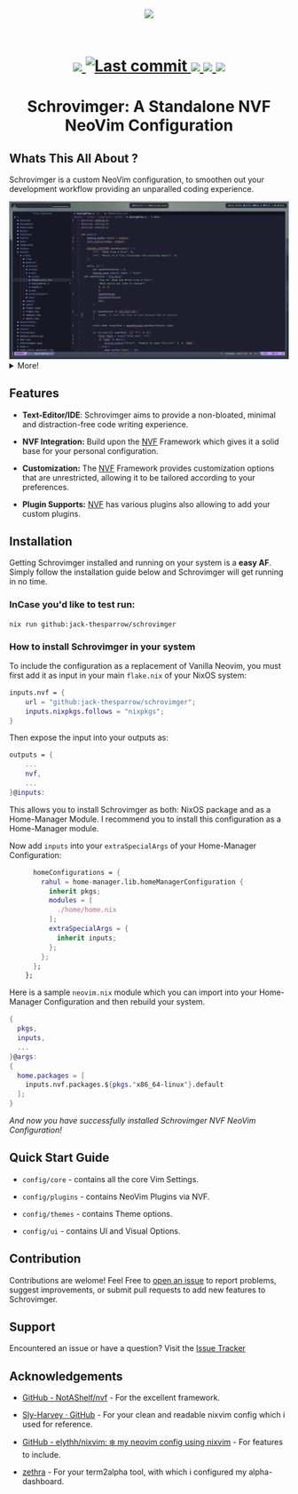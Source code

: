 <h1 align = "center">
<a href='#'><img src="https://raw.githubusercontent.com/catppuccin/catppuccin/main/assets/palette/macchiato.png" width="600px"/></a>
<br>
<br>
<div align = "center">
    <p>
    <a href="https://github.com/jack-thesparrow/schrovimger/issues">
        <img src="https://img.shields.io/github/issues/jack-thesparrow/schrovimger?color=fab387&labelColor=303446&style=for-the-badge">
    </a>
    <a href="https://github.com/jack-thesparrow/schrovimger/pulse">
      <img alt="Last commit" src="https://img.shields.io/github/last-commit/jack-thesparrow/schrovimger?style=for-the-badge&logo=starship&color=8bd5ca&logoColor=D9E0EE&labelColor=302D41"/>
    </a>
    <a href="https://github.com/jack-thesparrow/schrovimger/stargazers">
        <img src="https://img.shields.io/github/stars/jack-thesparrow/schrovimger?color=ca9ee6&labelColor=303446&style=for-the-badge">
    </a>
    <a href="https://github.com/jack-thesparrow/schrovimger">
        <img src="https://img.shields.io/github/repo-size/jack-thesparrow/schrovimger?color=ea999c&labelColor=303446&style=for-the-badge">
    </a>
    <a href="https://github.com/jack-thesparrow/schrovimger/blob/main/LICENCE">
        <img src="https://img.shields.io/static/v1.svg?style=for-the-badge&label=License&message=MIT&logoColor=ca9ee6&colorA=313244&colorB=cba6f7"/>
    </a>
    <br>
    </p>
    </div>
<h1 align = "center">Schrovimger: A Standalone NVF NeoVim Configuration</h1>
<h3 align = "center"></h3>

</h1>

## Whats This All About ?

Schrovimger is a custom NeoVim configuration, to smoothen out your development workflow providing an unparalled coding experience.

<img src = "assets/code.png" alt="nvim">

<details>
    <summary>More!</summary>
    <img src = "assets/alpha.png">
    <img src = "assets/telescope.png">
</details>

## Features

- **Text-Editor/IDE**:  Schrovimger aims to provide a non-bloated, minimal and distraction-free code writing experience.

- **NVF Integration:** Build upon the [NVF](https://github.com/NotAShelf/nvf.git) Framework which gives it a solid base for your personal configuration.

- **Customization:** The [NVF](https://github.com/NotAShelf/nvf.git) Framework provides customization options that are unrestricted, allowing it to be tailored according to your preferences.

- **Plugin Supports:** [NVF](https://github.com/NotAShelf/nvf.git) has various plugins also allowing to add your custom plugins.

## Installation

Getting Schrovimger installed and running on your system is a **easy AF**. Simply follow the installation guide below and Schrovimger will get running in no time.

### InCase you'd like to test run:

```shell
nix run github:jack-thesparrow/schrovimger
```

### How to install Schrovimger in your system

To include the configuration as a replacement of Vanilla Neovim, you must first add it as input in your main `flake.nix` of your NixOS system:

```nix
inputs.nvf = {
    url = "github:jack-thesparrow/schrovimger";
    inputs.nixpkgs.follows = "nixpkgs";
}
```

Then expose the input into your outputs as:

```nix
outputs = {
    ...
    nvf,
    ...
}@inputs:
```

This allows you to install Schrovimger as both: NixOS package and as a Home-Manager Module. I recommend you to install this configuration as a Home-Manager module. 

Now add `inputs` into your `extraSpecialArgs` of your Home-Manager Configuration:

```nix
      homeConfigurations = {
        rahul = home-manager.lib.homeManagerConfiguration {
          inherit pkgs;
          modules = [
            ./home/home.nix
          ];
          extraSpecialArgs = {
            inherit inputs;
          };
        };
      };
    };
```

Here is a sample `neovim.nix` module which you can import into your Home-Manager Configuration and then rebuild your system.

```nix
{
  pkgs,
  inputs,
  ...
}@args:
{
  home.packages = [
    inputs.nvf.packages.${pkgs."x86_64-linux"}.default
  ];
}
```

<I>And now you have successfully installed Schrovimger NVF NeoVim Configuration!</I>

## Quick Start Guide

- `config/core` - contains all the core Vim Settings.

- `config/plugins` - contains NeoVim Plugins via NVF.

- `config/themes` - contains Theme options.

- `config/ui` - contains UI and Visual Options.

## Contribution

Contributions are welome! Feel Free to [open an issue](https://github.com/jack-thesparrow/schrovimger/issues) to report problems, suggest improvements, or submit pull requests to add new features to Schrovimger.

## Support

Encountered an issue or have a question? Visit the [Issue Tracker](https://github.com/jack-thesparrow/schrovimger/issues) 

## Acknowledgements

- [GitHub - NotAShelf/nvf](https://github.com/NotAShelf/nvf.git)  - For the excellent framework.

- [Sly-Harvey · GitHub](https://github.com/Sly-Harvey) - For your clean and readable nixvim config which i used for reference.

- [GitHub - elythh/nixvim: ❄️ my neovim config using nixvim](https://github.com/elythh/nixvim) - For features to include.

- [zethra](https://git.sr.ht/~zethra/) - For your term2alpha tool, with which i configured my alpha-dashboard.
